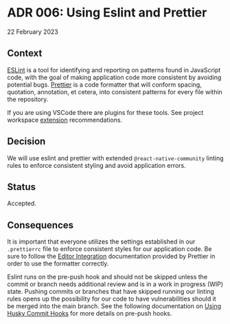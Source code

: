 # ADR 006: Using Eslint and Prettier

22 February 2023

## Context

[ESLint](https://eslint.org/docs/latest/use/getting-started) is a tool for identifying and reporting on patterns found in JavaScript code, with the goal of making application code more consistent by avoiding potential bugs. [Prettier](https://prettier.io/docs/en/index.html) is a code formatter that will conform spacing, quotation, annotation, et cetera, into consistent patterns for every file within the repository.  

If you are using VSCode there are plugins for these tools. See project workspace [extension](../../.vscode/extensions.json) recommendations.

## Decision

We will use eslint and prettier with extended `@react-native-community` linting rules to enforce consistent styling and avoid application errors.

## Status

Accepted.

## Consequences

It is important that everyone utilizes the settings established in our `.prettierrc` file to enforce consistent styles for our application code. Be sure to follow the [Editor Integration](https://prettier.io/docs/en/editors.html) documentation provided by Prettier in order to use the formatter correctly. 

Eslint runs on the pre-push hook and should not be skipped unless the commit or branch needs additional review and is in a work in progress (WIP) state. Pushing commits or branches that have skipped running our linting rules opens up the possibility for our code to have vulnerabilities should it be merged into the main branch. See the following documentation on [Using Husky Commit Hooks](007-using-husky-commit-hooks.md) for more details on pre-push hooks.

